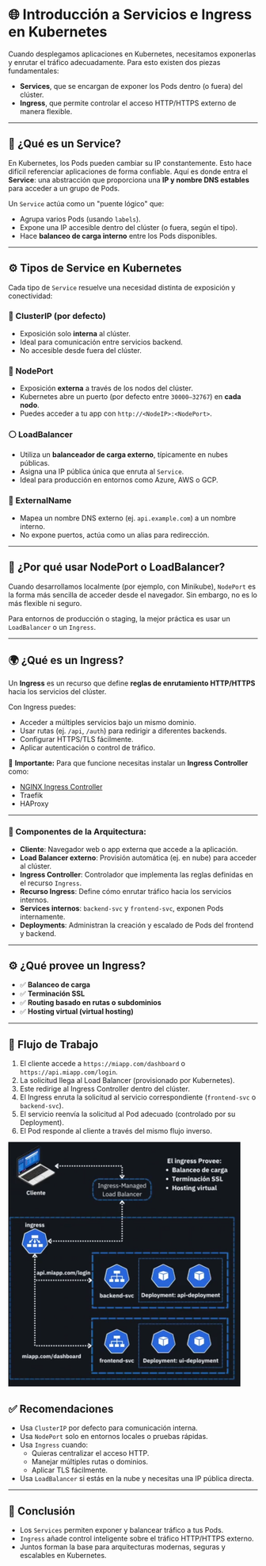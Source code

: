 # 🌐 Introducción a Servicios e Ingress en Kubernetes

Cuando desplegamos aplicaciones en Kubernetes, necesitamos exponerlas y enrutar el tráfico adecuadamente. Para esto existen dos piezas fundamentales:

- **Services**, que se encargan de exponer los Pods dentro (o fuera) del clúster.
- **Ingress**, que permite controlar el acceso HTTP/HTTPS externo de manera flexible.

---

## 🧱 ¿Qué es un Service?

En Kubernetes, los Pods pueden cambiar su IP constantemente. Esto hace difícil referenciar aplicaciones de forma confiable. Aquí es donde entra el **Service**: una abstracción que proporciona una **IP y nombre DNS estables** para acceder a un grupo de Pods.

Un `Service` actúa como un "puente lógico" que:

- Agrupa varios Pods (usando `labels`).
- Expone una IP accesible dentro del clúster (o fuera, según el tipo).
- Hace **balanceo de carga interno** entre los Pods disponibles.

---

## ⚙️ Tipos de Service en Kubernetes

Cada tipo de `Service` resuelve una necesidad distinta de exposición y conectividad:

### 🔹 ClusterIP (por defecto)
- Exposición solo **interna** al clúster.
- Ideal para comunicación entre servicios backend.
- No accesible desde fuera del clúster.

### 🔸 NodePort
- Exposición **externa** a través de los nodos del clúster.
- Kubernetes abre un puerto (por defecto entre `30000–32767`) en **cada nodo**.
- Puedes acceder a tu app con `http://<NodeIP>:<NodePort>`.

### ⚪ LoadBalancer
- Utiliza un **balanceador de carga externo**, típicamente en nubes públicas.
- Asigna una IP pública única que enruta al `Service`.
- Ideal para producción en entornos como Azure, AWS o GCP.

### 🔗 ExternalName
- Mapea un nombre DNS externo (ej. `api.example.com`) a un nombre interno.
- No expone puertos, actúa como un alias para redirección.

---

## 🚪 ¿Por qué usar NodePort o LoadBalancer?

Cuando desarrollamos localmente (por ejemplo, con Minikube), `NodePort` es la forma más sencilla de acceder desde el navegador. Sin embargo, no es lo más flexible ni seguro.

Para entornos de producción o staging, la mejor práctica es usar un `LoadBalancer` o un `Ingress`.

---

## 🌍 ¿Qué es un Ingress?

Un **Ingress** es un recurso que define **reglas de enrutamiento HTTP/HTTPS** hacia los servicios del clúster.

Con Ingress puedes:

- Acceder a múltiples servicios bajo un mismo dominio.
- Usar rutas (ej. `/api`, `/auth`) para redirigir a diferentes backends.
- Configurar HTTPS/TLS fácilmente.
- Aplicar autenticación o control de tráfico.

🔧 **Importante:** Para que funcione necesitas instalar un **Ingress Controller** como:
- [NGINX Ingress Controller](https://kubernetes.github.io/ingress-nginx/)
- Traefik
- HAProxy

---

### 🧩 Componentes de la Arquitectura:

- **Cliente**: Navegador web o app externa que accede a la aplicación.
- **Load Balancer externo**: Provisión automática (ej. en nube) para acceder al clúster.
- **Ingress Controller**: Controlador que implementa las reglas definidas en el recurso `Ingress`.
- **Recurso Ingress**: Define cómo enrutar tráfico hacia los servicios internos.
- **Services internos**: `backend-svc` y `frontend-svc`, exponen Pods internamente.
- **Deployments**: Administran la creación y escalado de Pods del frontend y backend.

---

## ⚙️ ¿Qué provee un Ingress?

- ✅ **Balanceo de carga**
- ✅ **Terminación SSL**
- ✅ **Routing basado en rutas o subdominios**
- ✅ **Hosting virtual (virtual hosting)**

---

## 🚀 Flujo de Trabajo

1. El cliente accede a `https://miapp.com/dashboard` o `https://api.miapp.com/login`.
2. La solicitud llega al Load Balancer (provisionado por Kubernetes).
3. Este redirige al Ingress Controller dentro del clúster.
4. El Ingress enruta la solicitud al servicio correspondiente (`frontend-svc` o `backend-svc`).
5. El servicio reenvía la solicitud al Pod adecuado (controlado por su Deployment).
6. El Pod responde al cliente a través del mismo flujo inverso.

![alt text](ingress-workflow.png)

## ✅ Recomendaciones

- Usa `ClusterIP` por defecto para comunicación interna.
- Usa `NodePort` solo en entornos locales o pruebas rápidas.
- Usa `Ingress` cuando:
  - Quieras centralizar el acceso HTTP.
  - Manejar múltiples rutas o dominios.
  - Aplicar TLS fácilmente.
- Usa `LoadBalancer` si estás en la nube y necesitas una IP pública directa.

---

## 📌 Conclusión

- Los `Services` permiten exponer y balancear tráfico a tus Pods.
- `Ingress` añade control inteligente sobre el tráfico HTTP/HTTPS externo.
- Juntos forman la base para arquitecturas modernas, seguras y escalables en Kubernetes.

```
